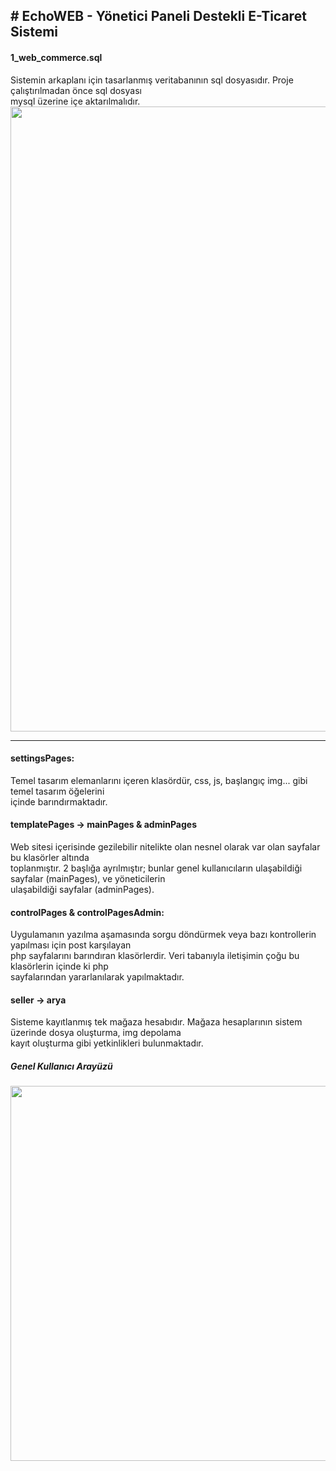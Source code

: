 <h2># EchoWEB - Yönetici Paneli Destekli E-Ticaret Sistemi</h2>

<h4>1_web_commerce.sql</h4> 
Sistemin arkaplanı için tasarlanmış veritabanının sql dosyasıdır. Proje çalıştırılmadan önce sql dosyası<br>
mysql üzerine içe aktarılmalıdır.<br>
<img src="https://img.webme.com/pic/c/creative-blog/dbEcommerce.jpg" width="1000">

<hr>

<h4>settingsPages:</h4> 
Temel tasarım elemanlarını içeren klasördür, css, js, başlangıç img... gibi temel tasarım öğelerini<br>
içinde barındırmaktadır.<br>

<h4>templatePages -> mainPages & adminPages</h4> 
Web sitesi içerisinde gezilebilir nitelikte olan nesnel olarak var olan sayfalar bu klasörler altında<br>
toplanmıştır. 2 başlığa ayrılmıştır; bunlar genel kullanıcıların ulaşabildiği sayfalar (mainPages), ve yöneticilerin<br>
ulaşabildiği sayfalar (adminPages).<br>

<h4>controlPages & controlPagesAdmin:</h4> 
Uygulamanın yazılma aşamasında sorgu döndürmek veya bazı kontrollerin yapılması için post karşılayan<br>
php sayfalarını barındıran klasörlerdir. Veri tabanıyla iletişimin çoğu bu klasörlerin içinde ki php<br>
sayfalarından yararlanılarak yapılmaktadır.<br>

<h4>seller -> arya</h4> 
Sisteme kayıtlanmış tek mağaza hesabıdır. Mağaza hesaplarının sistem üzerinde dosya oluşturma, img depolama<br>
kayıt oluşturma gibi yetkinlikleri bulunmaktadır.<br>

<h5>Genel Kullanıcı Arayüzü</h5>
<img src="https://img.webme.com/pic/c/creative-blog/all-template.jpg" height="600">
